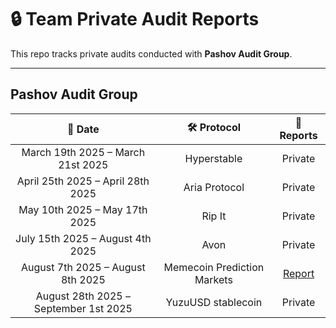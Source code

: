 # 🔒 Team Private Audit Reports

This repo tracks private audits conducted with **Pashov Audit Group**.

---

## Pashov Audit Group

|                📅 Date                |         🛠️ Protocol        |                                             📑 Reports                                             |
| :-----------------------------------: | :-------------------------: | :------------------------------------------------------------------------------------------------: |
|   March 19th 2025 – March 21st 2025   |         Hyperstable         |                                                     Private                                               |
|   April 25th 2025 – April 28th 2025   |        Aria Protocol        |                                                     Private                                           |
|     May 10th 2025 – May 17th 2025     |            Rip It           |                                                     Private                                            |
|    July 15th 2025 – August 4th 2025   |             Avon            |                                                     Private                                            |
|   August 7th 2025 – August 8th 2025   | Memecoin Prediction Markets | [Report](https://github.com/pashov/audits/blob/master/team/pdf/MCP-security-review_2025-08-07.pdf) |
| August 28th 2025 – September 1st 2025 |      YuzuUSD stablecoin     |                                                     Private                                               |



